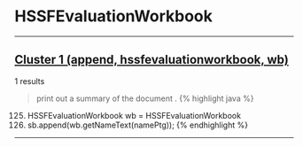 # HSSFEvaluationWorkbook

***

## [Cluster 1 (append, hssfevaluationworkbook, wb)](./1)
1 results
> print out a summary of the document . 
{% highlight java %}
125. HSSFEvaluationWorkbook wb = HSSFEvaluationWorkbook
127. sb.append(wb.getNameText(namePtg));
{% endhighlight %}

***

